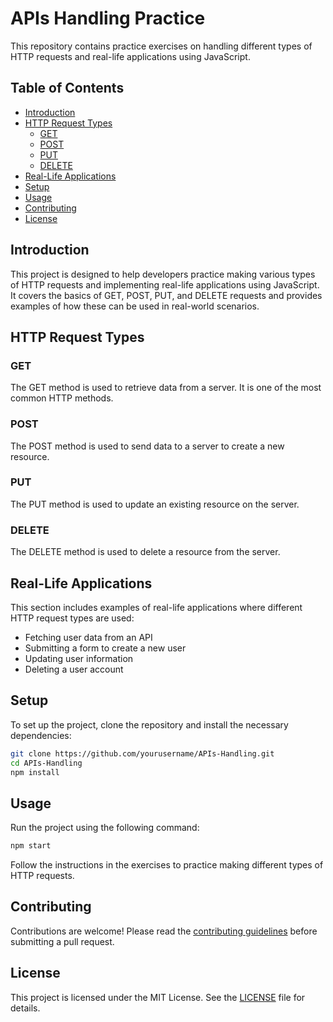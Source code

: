 # APIs Handling Practice

This repository contains practice exercises on handling different types of HTTP requests and real-life applications using JavaScript.

## Table of Contents

- [Introduction](#introduction)
- [HTTP Request Types](#http-request-types)
  - [GET](#get)
  - [POST](#post)
  - [PUT](#put)
  - [DELETE](#delete)
- [Real-Life Applications](#real-life-applications)
- [Setup](#setup)
- [Usage](#usage)
- [Contributing](#contributing)
- [License](#license)

## Introduction

This project is designed to help developers practice making various types of HTTP requests and implementing real-life applications using JavaScript. It covers the basics of GET, POST, PUT, and DELETE requests and provides examples of how these can be used in real-world scenarios.

## HTTP Request Types

### GET

The GET method is used to retrieve data from a server. It is one of the most common HTTP methods.

### POST

The POST method is used to send data to a server to create a new resource.

### PUT

The PUT method is used to update an existing resource on the server.

### DELETE

The DELETE method is used to delete a resource from the server.

## Real-Life Applications

This section includes examples of real-life applications where different HTTP request types are used:

- Fetching user data from an API
- Submitting a form to create a new user
- Updating user information
- Deleting a user account

## Setup

To set up the project, clone the repository and install the necessary dependencies:

```bash
git clone https://github.com/yourusername/APIs-Handling.git
cd APIs-Handling
npm install
```

## Usage

Run the project using the following command:

```bash
npm start
```

Follow the instructions in the exercises to practice making different types of HTTP requests.

## Contributing

Contributions are welcome! Please read the [contributing guidelines](CONTRIBUTING.md) before submitting a pull request.

## License

This project is licensed under the MIT License. See the [LICENSE](LICENSE) file for details.
